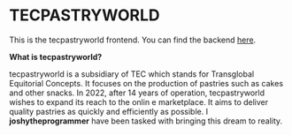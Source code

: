 # TECPASTRYWORLD

This is the tecpastryworld frontend. You can find the backend [here](www.google.com).

**What is tecpastryworld?**

tecpastryworld is a subsidiary of TEC which stands for Transglobal Equitorial Concepts. It focuses on the production of pastries such as cakes and other snacks. In 2022, after 14 years of operation, tecpastryworld wishes to expand its reach to the onlin e marketplace. It aims to deliver quality pastries as quickly and efficiently as possible. I **joshytheprogrammer** have been tasked with bringing this dream to reality.
